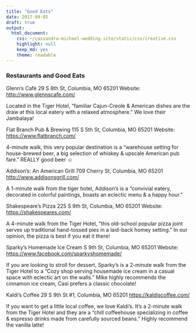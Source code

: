 ```yaml
---
title: "Good Eats"
date: 2017-09-05
draft: true
output: 
  html_document: 
    css: ~/cassandra-michael-wedding.site/static/css/creative.css
    highlight: null
    keep_md: yes
    theme: readable
---
```


### Restaurants and Good Eats

Glenn’s Café
29 S 8th St, Columbia, MO 65201
Website: http://www.glennscafe.com/

Located in the Tiger Hotel, “familiar Cajun-Creole & American dishes are the draw at this local eatery with a relaxed atmosphere.” We love their Jambalaya!

Flat Branch Pub & Brewing
115 S 5th St, Columbia, MO 65201
Website: https://www.flatbranch.com/

4-minute walk, this very popular destination is a “warehouse setting for house-brewed beer, a big selection of whiskey & upscale American pub fare.” REALLY good beer ☺

Addison’s: An American Grill
709 Cherry St, Columbia, MO 65201
http://www.addisonsgrill.com/

A 1-minute walk from the tiger hotel, Addison’s is a “convivial eatery, decorated in colorful paintings, boasts an eclectic menu & a happy hour.”

Shakespeare’s Pizza
225 S 9th St, Columbia, MO 65201
Website: https://shakespeares.com/

A 4-minute walk from the Tiger Hotel, “this old-school popular pizza joint serves up traditional hand-tossed pies in a laid-back homey setting.” In our opinion, the pizza is best if you eat it there!

Sparky’s Homemade Ice Cream
S 9th St, Columbia, MO 65201
Website: https://www.facebook.com/sparkyshomemade/

If you are looking to stroll for dessert, Sparky’s is a 2-minute walk from the Tiger Hotel to a “Cozy shop serving housemade ice cream in a casual space with eclectic art on the walls.” Mike highly recommends the cinnamon ice cream, Casi prefers a classic chocolate!

Kaldi’s Coffee
29 S 9th St #1, Columbia, MO 65201
https://kaldiscoffee.com/

If you want to get a little local coffee, we love Kaldi’s. It’s a 2-minute walk from the Tiger Hotel and they are a “chill coffeehouse specializing in coffee & espresso drinks made from carefully sourced beans.” Highly recommend the vanilla latte!


